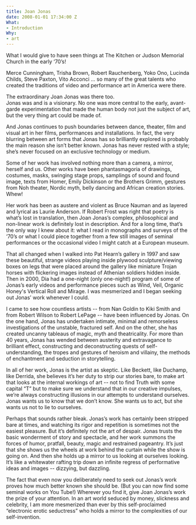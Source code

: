 ```yaml
---
title: Joan Jonas
date: 2008-01-01 17:34:00 Z
What:
- Introduction
Why:
- art
---
```


What I would give to have seen things at The Kitchen or Judson Memorial Church in the early ‘70’s!

Merce Cunningham, Trisha Brown, Robert Rauchenberg, Yoko Ono, Lucinda Childs, Steve Paxton, Vito Acconci … so many of the great talents who created the traditions of video and performance art in America were there.

The extraordinary Joan Jonas was there too.  
Jonas was and is a visionary.  No one was more central to the early, avant-garde experimentation that made the human body not just the subject of art, but the very thing art could be made of.  

And Jonas continues to push boundaries between dance, theater, film and visual art in her films, performances and installations. In fact, the very blurring between art forms that Jonas has so brilliantly explored is probably the main reason she isn’t better known.  Jonas has never rested with a style; she’s never focused on an exclusive technology or medium. 

Some of her work has involved nothing more than a camera, a mirror, herself and us. Other works have been phantasmagoria of drawings, costumes, masks, swinging stage props, samplings of sound and found image, texts from Homer, Emily Dickinson or the Brothers Grimm, gestures from Noh theater, Nordic myth, belly dancing and African creation stories.  Whew!

Her work has been as austere and violent as Bruce Nauman and as layered and lyrical as Laurie Anderson.  If Robert Frost was right that poetry is what’s lost in translation, then Joan Jonas’s complex, philosophical and non-linear work is definitely lost in description.  And for a long time, that’s the only way I knew about it:  what I read in monographs and surveys of the ‘70’s or what I could piece together from a few still images of seminal performances or the occasional video I might catch at a European museum.

That all changed when I walked into Pat Hearn’s gallery in 1997 and saw these beautiful, strange videos playing inside plywood sculpture/viewing boxes on legs that were placed around the gallery like miniature Trojan horses with flickering images instead of Athenian soldiers hidden inside.  Then in 2000, Dia had a one-night (only one-night!) program of some of Jonas’s early videos and performance pieces such as Wind, Veil, Organic Honey's Vertical Roll and Mirage.  I was mesmerized and I began seeking out Jonas’ work whenever I could.  

I came to see how countless artists -- from Nan Goldin to Kiki Smith and from Robert Wilson to Robert LePage -- have been influenced by Jonas.  On the one hand, Jonas has undertaken intimate, minimal and remorseless investigations of the unstable, fractured self.  And on the other, she has created uncanny tableaus of magic, myth and theatricality.  For more than 40 years, Jonas has wended between austerity and extravagance to brilliant effect, constructing and deconstructing quests of self-understanding, the tropes and gestures of heroism and villainy, the methods of enchantment and seduction in storytelling.

In all of her work, Jonas is the artist as skeptic.  Like Beckett, like Duchamp, like Derrida, she believes it’s her duty to strip our stories bare, to make art that looks at the internal workings of art -- not to find Truth with some capital “T” but to make sure we understand that in our creative impulses, we’re always constructing illusions in our attempts to understand ourselves.  Jonas wants us to know that we don’t know.  She wants us to act, but she wants us not to lie to ourselves.  

Perhaps that sounds rather bleak.  Jonas’s work has certainly been stripped bare at times, and watching its rigor and repetition is sometimes not the easiest pleasure. But it’s definitely not the art of despair.  Jonas trusts the basic wonderment of story and spectacle, and her work summons the forces of humor, pratfall, beauty, magic and restrained pageantry.  It’s just that she shows us the wheels at work behind the curtain while the show is going on.  And then she holds up a mirror to us looking at ourselves looking.  It’s like a whitewater rafting trip down an infinite regress of performative ideas and images -- dizzying, but dazzling.

The fact that even now you deliberately need to seek out Jonas’s work proves how much better known she should be. (But you can now find some seminal works on You Tube!) Wherever you find it, give Joan Jonas’s work the prize of your attention. In an art world seduced by money, slickness and celebrity, I am more mesmerized than ever by this self-proclaimed “electronic erotic seductress” who holds a mirror to the complexities of our self-invention.
